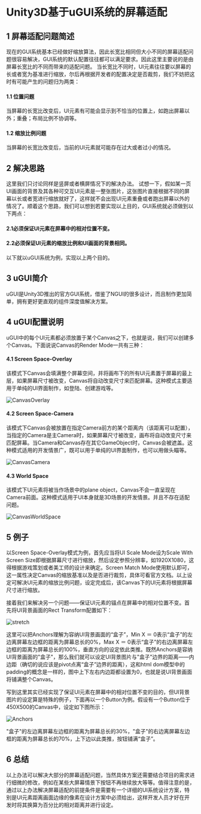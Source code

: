 # Unity3D基于uGUI系统的屏幕适配

## 1 屏幕适配问题简述
现在的GUI系统基本已经做好缩放算法，因此长宽比相同但大小不同的屏幕适配问题很容易解决，GUI系统的默认配置往往都可以满足要求。因此这里主要说的是由屏幕长宽比的不同而带来的适配问题。
当长宽比不同时，UI元素往往要以屏幕的长或者宽为基准进行缩放，尔后再根据开发者的配置决定是否裁剪，我们不妨把这时有可能产生的问题归为两类：
#### 1.1 位置问题
当屏幕的长宽比改变后，UI元素有可能会显示到不恰当的位置上，如跑出屏幕以外；重叠；布局比例不协调等。
#### 1.2 缩放比例问题
当屏幕的长宽比改变后，当前的UI元素就可能存在过大或者过小的情况。

## 2 解决思路
这里我们只讨论同样是竖屏或者横屏情况下的解决办法。
试想一下，假如某一页UI画面的背景及其各种可交互UI元素是一整张图片，这张图片直接根据不同的屏幕以长或者宽进行缩放就好了，这样就不会出现UI元素重叠或者跑出屏幕以外的情况了。顺着这个思路，我们可以想到若要实现以上目的，GUI系统就必须做到以下两点：
#### 2.1必须保证UI元素在屏幕中的相对位置不变。
#### 2.2必须保证UI元素的缩放比例和UI画面的背景相同。
以下就以uGUI系统为例，实现以上两个目的。

## 3 uGUI简介
uGUI是Unity3D推出的官方GUI系统，借鉴了NGUI的很多设计，而且制作更加简单，拥有更好更直观的组件深度值解决方案。

## 4 uGUI配置说明
uGUI中的每个UI元素都必须放置于某个Canvas之下，也就是说，我们可以创建多个Canvas。下面说说Canvas的Render Mode一共有三种：
#### 4.1 Screen Space-Overlay
该模式下Canvas会填满整个屏幕空间，并将画布下的所有UI元素置于屏幕的最上层，如果屏幕尺寸被改变，Canvas将自动改变尺寸来匹配屏幕。这种模式主要适用于单纯的UI界面制作，如登陆、创建游戏等。

![CanvasOverlay](https://github.com/Jerrywyj/Learn-way/blob/master/Unity3D/Unity3D%E5%9F%BA%E4%BA%8EuGUI%E7%B3%BB%E7%BB%9F%E7%9A%84%E5%B1%8F%E5%B9%95%E9%80%82%E9%85%8D/CanvasOverlay.png)

#### 4.2 Screen Space-Camera
该模式下Canvas会被放置在指定Camera前方的某个距离内（该距离可以配置），当指定的Camera是主Camera时，如果屏幕尺寸被改变，画布将自动改变尺寸来匹配屏幕。当Camera和Canvas存在其它GameObject时，Canvas会被遮盖。这种模式适用的开发情景广，既可以用于单纯的UI界面制作，也可以用做头瞄等。

![CanvasCamera](https://github.com/Jerrywyj/Learn-way/blob/master/Unity3D/Unity3D%E5%9F%BA%E4%BA%8EuGUI%E7%B3%BB%E7%BB%9F%E7%9A%84%E5%B1%8F%E5%B9%95%E9%80%82%E9%85%8D/CanvasCamera.png)

#### 4.3 World Space
该模式下UI元素将被当作场景中的plane object，Canvas不会一直呈现在Camera前面。这种模式适用于UI本身就是3D场景的开发情景。并且不存在适配问题。

![CanvasWorldSpace](https://github.com/Jerrywyj/Learn-way/blob/master/Unity3D/Unity3D%E5%9F%BA%E4%BA%8EuGUI%E7%B3%BB%E7%BB%9F%E7%9A%84%E5%B1%8F%E5%B9%95%E9%80%82%E9%85%8D/CanvasWorldSpace.png)

## 5 例子
以Screen Space-Overlay模式为例，首先应当将UI Scale Mode设为Scale With Screen Size即根据屏幕尺寸进行缩放，然后设定参照分辨率，如1920X1080，这得根据游戏策划或者美工师的设计来确定。Screen Match Mode使用默认即可，这一属性决定Canvas的缩放基准以及是否进行裁剪，具体可看官方文档。以上设定可解决UI元素的缩放比例问题，设定完成后，该Canvas下的UI元素将根据屏幕尺寸进行缩放。

接着我们来解决另一个问题——保证UI元素的锚点在屏幕中的相对位置不变。首先将UI背景画面的Rect Transform配置如下：

![stretch](https://github.com/Jerrywyj/Learn-way/blob/master/Unity3D/Unity3D%E5%9F%BA%E4%BA%8EuGUI%E7%B3%BB%E7%BB%9F%E7%9A%84%E5%B1%8F%E5%B9%95%E9%80%82%E9%85%8D/stretch.png)

这里可以把Anchors理解为容纳UI背景画面的“盒子”，Min X ＝ 0表示“盒子”的左边离屏幕左边框的距离为屏幕总长的0%，Max X ＝ 0表示“盒子”的右边离屏幕左边框的距离为屏幕总长的100%，垂直方向的设定依此类推。既然Anchors是容纳UI背景画面的"盒子"，那么我们就可以设定UI背景图片与"盒子"边界的距离——内边距（确切的说应该是pivot点离“盒子”边界的距离），这和html dom模型中的padding的概念是一样的，图中上下左右内边距都设置为0，也就是说UI背景画面将铺满整个Canvas。

写到这里其实已经实现了保证UI元素在屏幕中的相对位置不变的目的，但UI背景图片的设定算是特殊的例子，下面再以一个Button为例。假设有一个Button位于450X500的Canvas中，设定如下图所示：

![Anchors](https://github.com/Jerrywyj/Learn-way/blob/master/Unity3D/Unity3D%E5%9F%BA%E4%BA%8EuGUI%E7%B3%BB%E7%BB%9F%E7%9A%84%E5%B1%8F%E5%B9%95%E9%80%82%E9%85%8D/Anchors.png)

"盒子"的左边离屏幕左边框的距离为屏幕总长的30%，"盒子"的右边离屏幕左边框的距离为屏幕总长的70%，上下边以此类推，按钮铺满“盒子”。

## 6 总结
以上办法可以解决大部分的屏幕适配问题，当然具体方案还需要结合项目的需求进行细微的修改，例如在某些大屏幕情景下按钮不再继续放大等等。值得注意的是，通过以上办法解决屏幕适配的前提条件是需要有一个详细的UI系统设计方案，特别是UI元素距离画面边缘的像素在设计方案中必须给出，这样开发人员才好在开发时将其换算为百分比的相对距离并进行设定。


